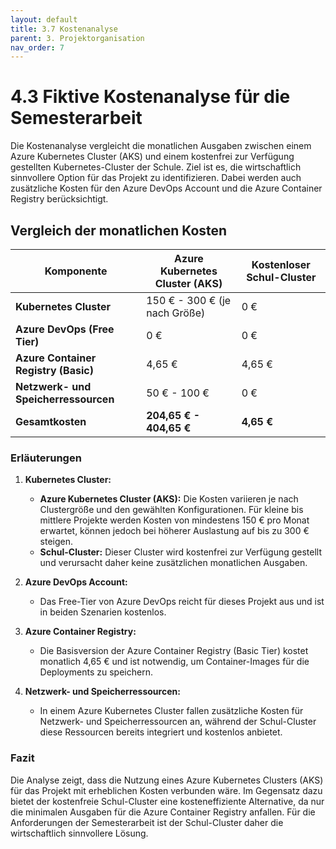 ```yaml
---
layout: default
title: 3.7 Kostenanalyse
parent: 3. Projektorganisation
nav_order: 7
---
```


# 4.3 Fiktive Kostenanalyse für die Semesterarbeit

Die Kostenanalyse vergleicht die monatlichen Ausgaben zwischen einem Azure Kubernetes Cluster (AKS) und einem kostenfrei zur Verfügung gestellten Kubernetes-Cluster der Schule. Ziel ist es, die wirtschaftlich sinnvollere Option für das Projekt zu identifizieren. Dabei werden auch zusätzliche Kosten für den Azure DevOps Account und die Azure Container Registry berücksichtigt.

## Vergleich der monatlichen Kosten

| **Komponente**                      | **Azure Kubernetes Cluster (AKS)** | **Kostenloser Schul-Cluster** |
|-------------------------------------|------------------------------------|--------------------------------|
| **Kubernetes Cluster**              | 150 € - 300 € (je nach Größe)      | 0 €                            |
| **Azure DevOps (Free Tier)**        | 0 €                                | 0 €                            |
| **Azure Container Registry (Basic)**| 4,65 €                             | 4,65 €                         |
| **Netzwerk- und Speicherressourcen**| 50 € - 100 €                       | 0 €                            |
| **Gesamtkosten**                    | **204,65 € - 404,65 €**            | **4,65 €**                     |

### Erläuterungen

1. **Kubernetes Cluster:**
   - **Azure Kubernetes Cluster (AKS):** Die Kosten variieren je nach Clustergröße und den gewählten Konfigurationen. Für kleine bis mittlere Projekte werden Kosten von mindestens 150 € pro Monat erwartet, können jedoch bei höherer Auslastung auf bis zu 300 € steigen.
   - **Schul-Cluster:** Dieser Cluster wird kostenfrei zur Verfügung gestellt und verursacht daher keine zusätzlichen monatlichen Ausgaben.

2. **Azure DevOps Account:**
   - Das Free-Tier von Azure DevOps reicht für dieses Projekt aus und ist in beiden Szenarien kostenlos.

3. **Azure Container Registry:**
   - Die Basisversion der Azure Container Registry (Basic Tier) kostet monatlich 4,65 € und ist notwendig, um Container-Images für die Deployments zu speichern.

4. **Netzwerk- und Speicherressourcen:**
   - In einem Azure Kubernetes Cluster fallen zusätzliche Kosten für Netzwerk- und Speicherressourcen an, während der Schul-Cluster diese Ressourcen bereits integriert und kostenlos anbietet.

### Fazit

Die Analyse zeigt, dass die Nutzung eines Azure Kubernetes Clusters (AKS) für das Projekt mit erheblichen Kosten verbunden wäre. Im Gegensatz dazu bietet der kostenfreie Schul-Cluster eine kosteneffiziente Alternative, da nur die minimalen Ausgaben für die Azure Container Registry anfallen. Für die Anforderungen der Semesterarbeit ist der Schul-Cluster daher die wirtschaftlich sinnvollere Lösung.
